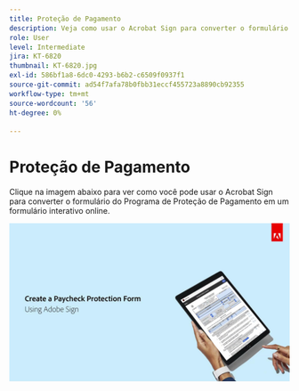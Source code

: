 ```yaml
---
title: Proteção de Pagamento
description: Veja como usar o Acrobat Sign para converter o formulário do Programa de Proteção de Pagamento em um formulário interativo online
role: User
level: Intermediate
jira: KT-6820
thumbnail: KT-6820.jpg
exl-id: 586bf1a8-6dc0-4293-b6b2-c6509f0937f1
source-git-commit: ad54f7afa78b0fbb31eccf455723a8890cb92355
workflow-type: tm+mt
source-wordcount: '56'
ht-degree: 0%

---
```


# Proteção de Pagamento

Clique na imagem abaixo para ver como você pode usar o Acrobat Sign para converter o formulário do Programa de Proteção de Pagamento em um formulário interativo online.

[![Procedimento Interativo de Captura de Pagamento](../assets/Paycheck.jpg)](https://acrobatusers.com/paycheck-protection-program-resource-hub/walkthrough/)
